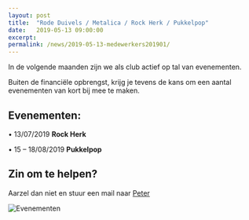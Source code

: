 ```yaml
---
layout: post
title:  "Rode Duivels / Metalica / Rock Herk / Pukkelpop"
date:   2019-05-13 09:00:00
excerpt: 
permalink: /news/2019-05-13-medewerkers201901/
---
```



In de volgende maanden zijn we als club actief op tal van evenementen.

Buiten de financiële opbrengst, krijg je tevens de kans om een aantal evenementen van kort bij mee te maken.

## Evenementen:

•	13/07/2019	**Rock Herk** 

•	15 – 18/08/2019	**Pukkelpop**

## Zin om te helpen?

Aarzel dan niet en stuur een mail naar [Peter](mailto://penningmeester@kbbczolder.be)

![Evenementen](/news/img/biertap.jpg)
